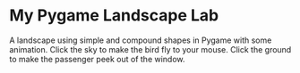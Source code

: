 # My Pygame Landscape Lab
A landscape using simple and compound shapes in Pygame with some animation.
Click the sky to make the bird fly to your mouse. 
Click the ground to make the passenger peek out of the window. 
